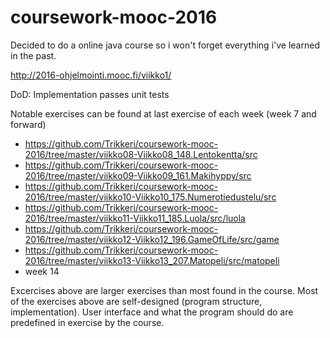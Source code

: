# coursework-mooc-2016

Decided to do a online java course so i won't forget everything i've learned in the past.

http://2016-ohjelmointi.mooc.fi/viikko1/

DoD: Implementation passes unit tests

Notable exercises can be found at last exercise of each week (week 7 and forward)

* https://github.com/Trikkeri/coursework-mooc-2016/tree/master/viikko08-Viikko08_148.Lentokentta/src
* https://github.com/Trikkeri/coursework-mooc-2016/tree/master/viikko09-Viikko09_161.Makihyppy/src
* https://github.com/Trikkeri/coursework-mooc-2016/tree/master/viikko10-Viikko10_175.Numerotiedustelu/src
* https://github.com/Trikkeri/coursework-mooc-2016/tree/master/viikko11-Viikko11_185.Luola/src/luola
* https://github.com/Trikkeri/coursework-mooc-2016/tree/master/viikko12-Viikko12_196.GameOfLife/src/game
* https://github.com/Trikkeri/coursework-mooc-2016/tree/master/viikko13-Viikko13_207.Matopeli/src/matopeli
* week 14

Excercises above are larger exercises than most found in the course. Most of the exercises above are self-designed (program structure, implementation). User interface and what the program should do are predefined in exercise by the course.
